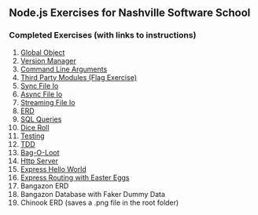 ## Node.js Exercises for Nashville Software School

### Completed Exercises (with links to instructions)

1. [Global Object](https://github.com/nashville-software-school/bangazon-corp/blob/master/orientation/resources/03-global_object.md)
1. [Version Manager](https://github.com/nashville-software-school/bangazon-corp/blob/master/orientation/resources/04-nodejs_versions.md)
1. [Command Line Arguments](https://github.com/nashville-software-school/bangazon-corp/blob/master/orientation/resources/05-command_arguments.md)
1. [Third Party Modules (Flag Exercise)](https://github.com/nashville-software-school/bangazon-corp/blob/master/orientation/resources/06-third_party_modules.md)
1. [Sync File Io](https://github.com/nashville-software-school/bangazon-corp/blob/master/orientation/resources/07-file_io.md)
1. [Async File Io](https://github.com/nashville-software-school/bangazon-corp/blob/master/orientation/resources/08-async_file_io.md)
1. [Streaming File Io](https://github.com/nashville-software-school/bangazon-corp/blob/master/orientation/resources/09-streaming-io.md)
1. [ERD](https://github.com/nashville-software-school/bangazon-corp/blob/master/orientation/resources/10-relational-databases-ERD.md)
1. [SQL Queries](https://github.com/nashville-software-school/bangazon-corp/blob/master/orientation/resources/11-sql_queries_01.md)
1. [Dice Roll](https://github.com/nashville-software-school/bangazon-corp/blob/master/orientation/resources/14-modularity-diceroll.md)
1. [Testing](https://github.com/nashville-software-school/bangazon-corp/blob/master/orientation/resources/15-testing-101.md)
1. [TDD](https://github.com/nashville-software-school/bangazon-corp/blob/master/orientation/resources/16-tdd-first-steps.md)
1. [Bag-O-Loot](https://github.com/nashville-software-school/bangazon-corp/blob/master/orientation/resources/17-tdd_bag-o-loot.md)
1. [Http Server](https://github.com/nashville-software-school/bangazon-corp/blob/master/orientation/resources/19-http-server.md)
1. [Express Hello World](https://github.com/nashville-software-school/bangazon-corp/blob/master/orientation/resources/20-express-hello-world.md)
1. [Express Routing with Easter Eggs](https://github.com/nashville-software-school/bangazon-corp/blob/master/orientation/resources/21-express-middleware.md)
1. Bangazon ERD
1. Bangazon Database with Faker Dummy Data
1. Chinook ERD (saves a .png file in the root folder)
